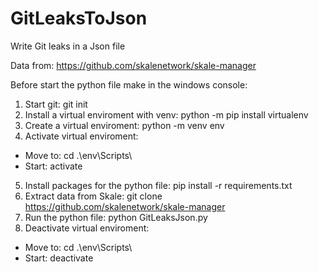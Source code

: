 # GitLeaksToJson
Write Git leaks in a Json file

Data from: https://github.com/skalenetwork/skale-manager

Before start the python file make in the windows console:

1. Start git: git init
2. Install a virtual enviroment with venv: python -m pip install virtualenv 
3. Create a virtual enviroment: python -m venv env
4. Activate virtual enviroment:
 - Move to: cd .\env\Scripts\
 - Start: activate
5. Install packages for the python file: pip install -r requirements.txt
6. Extract data from Skale: git clone https://github.com/skalenetwork/skale-manager
7. Run the python file: python GitLeaksJson.py
8. Deactivate virtual enviroment:
- Move to: cd .\env\Scripts\
 - Start: deactivate
